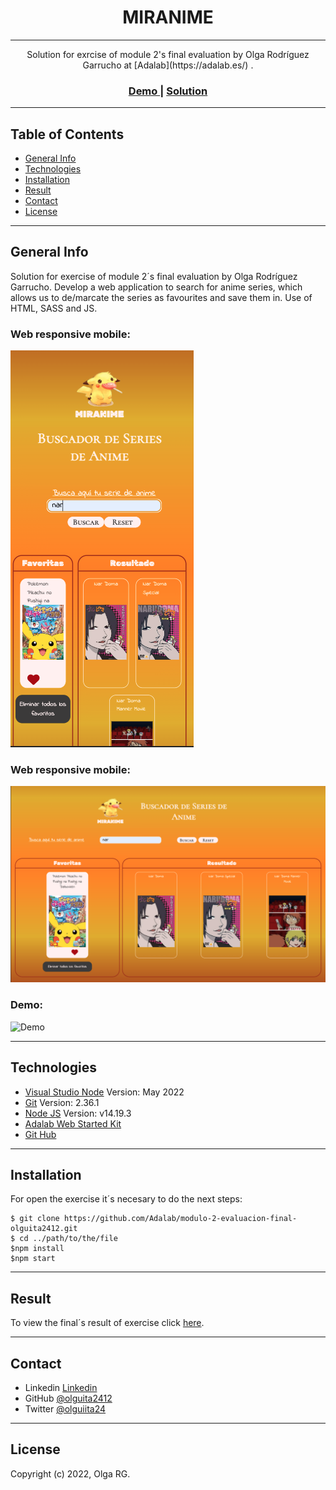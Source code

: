 <h1 align="center">MIRANIME</h1>

---

<div align="center">
   Solution for exrcise of module 2's final evaluation by Olga Rodríguez Garrucho at [Adalab](https://adalab.es/) .
</div>

<div align="center">
  <h3>
    <a href="http://beta.adalab.es/modulo-2-evaluacion-final-olguita2412/">
      Demo
    </a>
    <span> | </span>
    <a href="http://beta.adalab.es/modulo-2-evaluacion-final-olguita2412/">
      Solution
    </a>
  </h3>
</div>

---

## Table of Contents

- [General Info](#general-info)
- [Technologies](#technologies)
- [Installation](#installation)
- [Result](#result)
- [Contact](#contact)
- [License](#license)

---

## General Info

Solution for exercise of module 2´s final evaluation by Olga Rodríguez Garrucho. Develop a web application to search for anime series, which allows us to de/marcate the series as favourites and save them in.
Use of HTML, SASS and JS.

### Web responsive mobile:

![Mobile](./src/images/mobile.png)

### Web responsive mobile:

![Desktop](./src/images/desktop.png)

### Demo:

![Demo](./src/images/demo.gif)

---

## Technologies

- [Visual Studio Node](https://code.visualstudio.com/download) Version: May 2022
- [Git](https://git-scm.com/download/mac) Version: 2.36.1
- [Node JS](https://nodejs.org/es/download/) Version: v14.19.3
- [Adalab Web Started Kit](https://github.com/Adalab/adalab-web-starter-kit)
- [Git Hub](https://github.com/)

---

## Installation

For open the exercise it´s necesary to do the next steps:

```
$ git clone https://github.com/Adalab/modulo-2-evaluacion-final-olguita2412.git
$ cd ../path/to/the/file
$npm install
$npm start
```

---

## Result

To view the final´s result of exercise click [here](http://beta.adalab.es/modulo-2-evaluacion-final-olguita2412/).

---

## Contact

- Linkedin [Linkedin](https://{www.linkedin.com/in/olga-rodriguez-garrucho-231152212/})
- GitHub [@olguita2412](https://{github.com/olguita2412})
- Twitter [@olguiita24](https://{twitter.com/olguiita24})

---

## License

Copyright (c) 2022, Olga RG.
